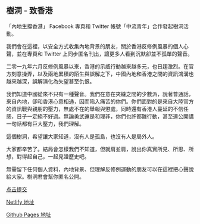 ## 樹洞 - 致香港

「內地生撐香港」 Facebook 專頁和 Twitter 帳號「中流青年」合作發起樹洞活動。

我們會在這裡，以安全方式收集內地背景的朋友，關於香港反修例風暴的個人心聲，並在專頁和 Twitter 上同步匿名刊出，讓更多人看到沉默卻並不孤單的聲音。

二零一九年六月反修例風暴以來，香港的示威行動越來越多元，也日趨激烈。在官方刻意操弄，以及兩地累積的陌生與誤解之下，中國內地和香港之間的資訊鴻溝也越來越深，誤解演化為失望甚至仇恨。

我們知道中國從來不只有一種聲音。我們在意在夾縫之間的少數派，說著普通話，來自內地，卻和香港心意相通，因而陷入痛苦的你們。你們面對的是來自大陸官方的資訊戰與親朋的壓力，無處不在的舉報與懲處，同時還有香港人蔓延的不信任感，日子一定絕不好過。無論勇武還是和理非，你們也許都難行動，甚至連公開講一句話都有巨大壓力，我們理解。

這個樹洞，希望讓大家知道，沒有人是孤島，也沒有人是局外人。

大家都辛苦了。結局會怎樣我們不知道，但就肩並肩，說出你真實所見、所思、所想，對得起自己，一起見證歷史吧。

無需留下任何個人資料，內地背景、但理解反修例運動的朋友可以在這裡把心聲說給大家。樹洞君會幫你匿名公開。

[点击提交](https://docs.google.com/forms/d/e/1FAIpQLSeR_JRiGo4y5inWer3VcvKRS9x2nHwKAxmFHy3Gk7KkvI6_ug/viewform)

[Netlify 地址](https://standwithhongkong-treehole.netlify.com)

[Github Pages 地址](https://speechfree.github.io/StandWithHongKong_TreeHole/)
